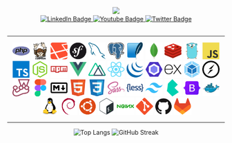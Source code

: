 <div align="center">
    <img src="https://files.yyyyyyy.info/images/Plant2Computer.gif" width="150" />
<div>
<a href="https://linkedin.com/in/victorotavio">
<img src="https://img.shields.io/badge/LinkedIn-blue?style=for-the-badge&logo=linkedin&logoColor=white" alt="LinkedIn Badge"/>
</a>
<a href="https://www.youtube.com/PositiveMusicHD">
<img src="https://img.shields.io/badge/YouTube-red?style=for-the-badge&logo=youtube&logoColor=white" alt="Youtube Badge"/>
</a>
<a href="https://www.twitter.com/vctrtvfrrr">
<img src="https://img.shields.io/badge/Twitter-blue?style=for-the-badge&logo=twitter&logoColor=white" alt="Twitter Badge"/>
</a>
</div>

<img src="https://komarev.com/ghpvc/?username=vctrtvfrrr&style=flat-square&color=blue" alt=""/>
</div>

---

<div align="center">
<img src="https://raw.githubusercontent.com/devicons/devicon/master/icons/php/php-original.svg" alt="php" width="40" height="40" />
<img src="https://raw.githubusercontent.com/devicons/devicon/master/icons/composer/composer-original.svg" alt="composer" width="40" height="40" />
<img src="https://raw.githubusercontent.com/devicons/devicon/master/icons/laravel/laravel-plain.svg" alt="laravel" width="40" height="40" />
<img src="https://raw.githubusercontent.com/devicons/devicon/master/icons/symfony/symfony-original.svg" alt="symfony" width="40" height="40" />
<img src="https://raw.githubusercontent.com/devicons/devicon/master/icons/mysql/mysql-original.svg" alt="mysql" width="40" height="40" />
<img src="https://raw.githubusercontent.com/devicons/devicon/master/icons/postgresql/postgresql-original.svg" alt="postgresql" width="40" height="40" />
<img src="https://raw.githubusercontent.com/devicons/devicon/master/icons/sqlite/sqlite-original.svg" alt="sqlite" width="40" height="40" />
<img src="https://raw.githubusercontent.com/devicons/devicon/master/icons/mongodb/mongodb-original.svg" alt="mongodb" width="40" height="40" />
<img src="https://raw.githubusercontent.com/devicons/devicon/master/icons/redis/redis-original.svg" alt="redis" width="40" height="40" />
<img src="https://raw.githubusercontent.com/devicons/devicon/master/icons/go/go-original.svg" alt="go" width="40" height="40" />
<img src="https://raw.githubusercontent.com/devicons/devicon/master/icons/javascript/javascript-original.svg" alt="javascript" width="40" height="40" />
<img src="https://raw.githubusercontent.com/devicons/devicon/master/icons/typescript/typescript-original.svg" alt="typescript" width="40" height="40" />
<img src="https://raw.githubusercontent.com/devicons/devicon/master/icons/nodejs/nodejs-original.svg" alt="nodejs" width="40" height="40" />
<img src="https://raw.githubusercontent.com/devicons/devicon/master/icons/npm/npm-original-wordmark.svg" alt="npm" width="40" height="40" />
<img src="https://raw.githubusercontent.com/devicons/devicon/master/icons/vuejs/vuejs-original.svg" alt="vuejs" width="40" height="40" />
<img src="https://raw.githubusercontent.com/devicons/devicon/master/icons/nuxtjs/nuxtjs-original.svg" alt="nuxtjs" width="40" height="40" />
<img src="https://raw.githubusercontent.com/devicons/devicon/master/icons/react/react-original.svg" alt="react" width="40" height="40" />
<img src="https://raw.githubusercontent.com/devicons/devicon/master/icons/jquery/jquery-original.svg" alt="jquery" width="40" height="40" />
<img src="https://raw.githubusercontent.com/devicons/devicon/master/icons/eslint/eslint-original.svg" alt="eslint" width="40" height="40" />
<img src="https://raw.githubusercontent.com/devicons/devicon/master/icons/express/express-original.svg" alt="express" width="40" height="40" />
<img src="https://raw.githubusercontent.com/devicons/devicon/master/icons/webpack/webpack-original.svg" alt="webpack" width="40" height="40" />
<img src="https://raw.githubusercontent.com/devicons/devicon/master/icons/socketio/socketio-original.svg" alt="socketio" width="40" height="40" />
<img src="https://raw.githubusercontent.com/devicons/devicon/master/icons/jest/jest-plain.svg" alt="jest" width="40" height="40" />
<img src="https://raw.githubusercontent.com/devicons/devicon/master/icons/figma/figma-original.svg" alt="figma" width="40" height="40" />
<img src="https://raw.githubusercontent.com/devicons/devicon/master/icons/markdown/markdown-original.svg" alt="markdown" width="40" height="40" />
<img src="https://raw.githubusercontent.com/devicons/devicon/master/icons/html5/html5-original.svg" alt="html5" width="40" height="40" />
<img src="https://raw.githubusercontent.com/devicons/devicon/master/icons/css3/css3-original.svg" alt="css3" width="40" height="40" />
<img src="https://raw.githubusercontent.com/devicons/devicon/master/icons/sass/sass-original.svg" alt="sass" width="40" height="40" />
<img src="https://raw.githubusercontent.com/devicons/devicon/master/icons/less/less-plain-wordmark.svg" alt="less" width="40" height="40" />
<img src="https://raw.githubusercontent.com/devicons/devicon/master/icons/tailwindcss/tailwindcss-plain.svg" alt="tailwindcss" width="40" height="40" />
<img src="https://raw.githubusercontent.com/devicons/devicon/master/icons/bulma/bulma-plain.svg" alt="bulma" width="40" height="40" />
<img src="https://raw.githubusercontent.com/devicons/devicon/master/icons/bootstrap/bootstrap-original.svg" alt="bootstrap" width="40" height="40" />
<img src="https://raw.githubusercontent.com/devicons/devicon/master/icons/docker/docker-original.svg" alt="docker" width="40" height="40" />
<img src="https://raw.githubusercontent.com/devicons/devicon/master/icons/linux/linux-original.svg" alt="linux" width="40" height="40" />
<img src="https://raw.githubusercontent.com/devicons/devicon/master/icons/debian/debian-original.svg" alt="debian" width="40" height="40" />
<img src="https://raw.githubusercontent.com/devicons/devicon/master/icons/ubuntu/ubuntu-plain.svg" alt="ubuntu" width="40" height="40" />
<img src="https://raw.githubusercontent.com/devicons/devicon/master/icons/bash/bash-original.svg" alt="bash" width="40" height="40" />
<img src="https://raw.githubusercontent.com/devicons/devicon/master/icons/nginx/nginx-original.svg" alt="nginx" width="40" height="40" />
<img src="https://raw.githubusercontent.com/devicons/devicon/master/icons/git/git-original.svg" alt="git" width="40" height="40" />
<img src="https://raw.githubusercontent.com/devicons/devicon/master/icons/github/github-original.svg" alt="github" width="40" height="40" />
<img src="https://raw.githubusercontent.com/devicons/devicon/master/icons/gitlab/gitlab-original.svg" alt="gitlab" width="40" height="40" />
</div>

---

<div align="center">
<img src="https://github-readme-stats.vercel.app/api/top-langs/?username=vctrtvfrrr&layout=compact&langs_count=8&hide=html,css" alt="Top Langs" />
<img src="http://github-readme-streak-stats.herokuapp.com?user=vctrtvfrrr" alt="GitHub Streak" />
</div>
